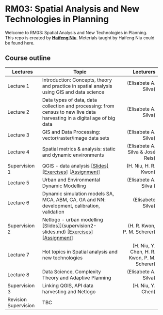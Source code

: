 # RM03: Spatial Analysis and New Technologies in Planning
Welcome to RM03: Spatial Analysis and New Technologies in Planning.  
This repo is created by [**Haifeng Niu**](https://haifengniu.com/en/). Meterials taught by Haifeng Niu could be found here.  

## Course outline

|Lectures|Topic|Lecturers|
|---|---|---:|
|Lecture 1|Introduction: Concepts, theory and practice in spatial analysis using GIS and data science |(Elisabete A. Silva)|
|Lecture 2|Data types of data, data collection and processing: from census to new live data harvesting in a digital age of big data |(Elisabete A. Silva)|
|Lecture 3|GIS and Data Processing: vector/raster/image data sets |(Elisabete A. Silva)|
|Lecture 4|Spatial metrics & analysis: static and dynamic environments |(Elisabete A. Silva & José Reis) |
|Supervision 1|QGIS - data analysis [[Slides]](supervision1-slides.md) [[Exercises]](supervision1-exercises.md) [[Assignment]](supervision1-assignment.md)|(H. Niu, H. R. Kwon)|
|Lecture 5|Urban and Environmental Dynamic Modelling |(Elisabete A. Silva )|
|Lecture 6|Dynamic simulation models SA, MCA, ABM, CA, GA and NN: development, calibration, validation |(Elisabete Silva)|
|Supervision 2|Netlogo - urban modelling [Slides]](supervision2-slides.md) [[Exercises]](supervision2-exercises.md) [[Assignment]](supervision2-assignment.md)|(H. R. Kwon, P. M. Scherer)|
|Lecture 7|Hot topics in Spatial analysis and new technologies |(H. Niu, Y. Chen, H. R. Kwon, P. M. Scherer)|
|Lecture 8|Data Science, Complexity Theory and Adaptive Planning |(Elisabete A. Silva)|
|Supervision 3|Linking QGIS, API data harvesting and Netlogo|(H. Niu, Y. Chen)|
|Revision Supervision|TBC||


